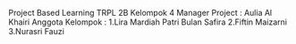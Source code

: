 Project Based Learning TRPL 2B Kelompok 4
Manager Project : Aulia Al Khairi
Anggota Kelompok : 1.Lira Mardiah Patri Bulan Safira
                   2.Fiftin Maizarni
                   3.Nurasri Fauzi
